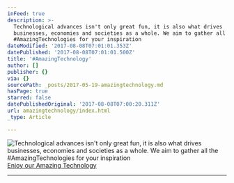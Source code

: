 ```yaml
---
inFeed: true
description: >-
  Technological advances isn't only great fun, it is also what drives
  businesses, economies and societies as a whole. We aim to gather all the
  #AmazingTechnologies for your inspiration
dateModified: '2017-08-08T07:01:01.353Z'
datePublished: '2017-08-08T07:01:01.500Z'
title: '#AmazingTechnology'
author: []
publisher: {}
via: {}
sourcePath: _posts/2017-05-19-amazingtechnology.md
hasPage: true
starred: false
datePublishedOriginal: '2017-08-08T07:00:20.311Z'
url: amazingtechnology/index.html
_type: Article

---
```

![Technological advances isn't only great fun, it is also what drives businesses, economies and societies as a whole. We aim to gather all the #AmazingTechnologies for your inspiration](https://the-grid-user-content.s3-us-west-2.amazonaws.com/c1d6e5ec-8d58-4129-a24e-c5fcd697aab1.jpg)
[Enjoy our Amazing Technology][0]

---



[0]: http://amazingtech.only-amazing.com/